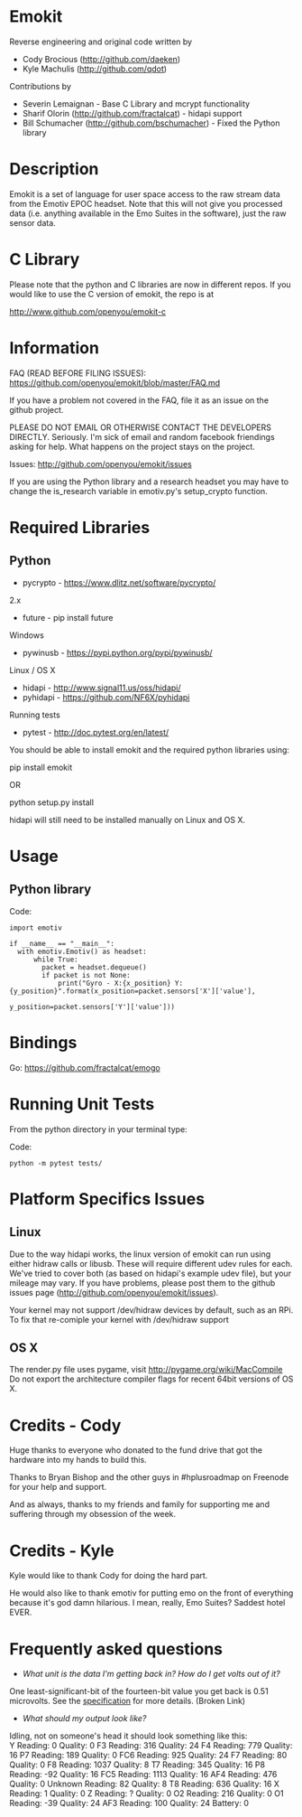 Emokit
======

Reverse engineering and original code written by

* Cody Brocious (http://github.com/daeken)
* Kyle Machulis (http://github.com/qdot)

Contributions by

* Severin Lemaignan - Base C Library and mcrypt functionality
* Sharif Olorin  (http://github.com/fractalcat) - hidapi support
* Bill Schumacher (http://github.com/bschumacher) - Fixed the Python library

Description
===========

Emokit is a set of language for user space access to the raw stream
data from the Emotiv EPOC headset. Note that this will not give you
processed data (i.e. anything available in the Emo Suites in the
software), just the raw sensor data.

C Library
=========

Please note that the python and C libraries are now in different
repos. If you would like to use the C version of emokit, the repo
is at

http://www.github.com/openyou/emokit-c

Information
===========

FAQ (READ BEFORE FILING ISSUES): https://github.com/openyou/emokit/blob/master/FAQ.md

If you have a problem not covered in the FAQ, file it as an
issue on the github project.

PLEASE DO NOT EMAIL OR OTHERWISE CONTACT THE DEVELOPERS DIRECTLY.
Seriously. I'm sick of email and random facebook friendings asking for
help. What happens on the project stays on the project.

Issues: http://github.com/openyou/emokit/issues

If you are using the Python library and a research headset you may have
to change the is_research variable in emotiv.py's setup_crypto function.

Required Libraries
==================

Python
------

* pycrypto - https://www.dlitz.net/software/pycrypto/

2.x
* future - pip install future
  
Windows
* pywinusb - https://pypi.python.org/pypi/pywinusb/

Linux / OS X
* hidapi - http://www.signal11.us/oss/hidapi/
* pyhidapi - https://github.com/NF6X/pyhidapi

Running tests
* pytest - http://doc.pytest.org/en/latest/

You should be able to install emokit and the required python libraries using:  

pip install emokit

OR

python setup.py install

hidapi will still need to be installed manually on Linux and OS X.


Usage
=====

Python library
--------------

  Code:
  
    import emotiv

    if __name__ == "__main__":
      with emotiv.Emotiv() as headset:
          while True:
            packet = headset.dequeue()
            if packet is not None:
                print("Gyro - X:{x_position} Y:{y_position}".format(x_position=packet.sensors['X']['value'],
                                                                    y_position=packet.sensors['Y']['value']))



Bindings
========

Go: https://github.com/fractalcat/emogo


Running Unit Tests
==================

From the python directory in your terminal type:

  Code:  

    python -m pytest tests/
      

Platform Specifics Issues
=========================

Linux
-----

Due to the way hidapi works, the linux version of emokit can run using
either hidraw calls or libusb. These will require different udev rules
for each. We've tried to cover both (as based on hidapi's example udev
file), but your mileage may vary. If you have problems, please post
them to the github issues page (http://github.com/openyou/emokit/issues).

Your kernel may not support /dev/hidraw devices by default, such as an RPi.
To fix that re-comiple your kernel with /dev/hidraw support

OS X
----

The render.py file uses pygame, visit http://pygame.org/wiki/MacCompile
Do not export the architecture compiler flags for recent 64bit versions of OS X.

Credits - Cody
==============

Huge thanks to everyone who donated to the fund drive that got the
hardware into my hands to build this.

Thanks to Bryan Bishop and the other guys in #hplusroadmap on Freenode
for your help and support.

And as always, thanks to my friends and family for supporting me and
suffering through my obsession of the week.

Credits - Kyle
==============

Kyle would like to thank Cody for doing the hard part. 

He would also like to thank emotiv for putting emo on the front of
everything because it's god damn hilarious. I mean, really, Emo
Suites? Saddest hotel EVER.

# Frequently asked questions

 - *What unit is the data I'm getting back in? How do I get volts out of
 it?*

 One least-significant-bit of the fourteen-bit value you get back is
 0.51 microvolts. See the
 [specification](http://emotiv.com/upload/manual/EPOCSpecifications.pdf)
 for more details. (Broken Link)
 
 - *What should my output look like?*
 
 Idling, not on someone's head it should look something like this:  
 Y Reading: 0 Quality: 0
 F3 Reading: 316 Quality: 24
 F4 Reading: 779 Quality: 16
 P7 Reading: 189 Quality: 0
 FC6 Reading: 925 Quality: 24
 F7 Reading: 80 Quality: 0
 F8 Reading: 1037 Quality: 8
 T7 Reading: 345 Quality: 16
 P8 Reading: -92 Quality: 16
 FC5 Reading: 1113 Quality: 16
 AF4 Reading: 476 Quality: 0
 Unknown Reading: 82 Quality: 8
 T8 Reading: 636 Quality: 16
 X Reading: 1 Quality: 0
 Z Reading: ? Quality: 0
 O2 Reading: 216 Quality: 0
 O1 Reading: -39 Quality: 24
 AF3 Reading: 100 Quality: 24
 Battery: 0
